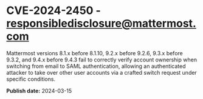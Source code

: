 # CVE-2024-2450 - responsibledisclosure@mattermost.com

Mattermost versions 8.1.x before 8.1.10, 9.2.x before 9.2.6, 9.3.x before 9.3.2, and 9.4.x before 9.4.3 fail to correctly verify account ownership when switching from email to SAML authentication, allowing an authenticated attacker to take over other user accounts via a crafted switch request under specific conditions.



**Publish date:** 2024-03-15
